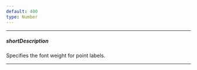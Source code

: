 ```yaml
---
default: 400
type: Number
---
```

---
##### shortDescription
Specifies the font weight for point labels.

---
